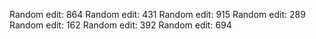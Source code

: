 
Random edit: 864
Random edit: 431
Random edit: 915
Random edit: 289
Random edit: 162
Random edit: 392
Random edit: 694